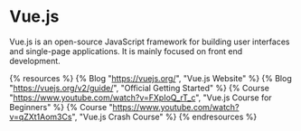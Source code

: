 # Vue.js

Vue.js is an open-source JavaScript framework for building user interfaces and single-page applications. It is mainly focused on front end development.

{% resources %}
  {% Blog "https://vuejs.org/", "Vue.js Website" %}
  {% Blog "https://vuejs.org/v2/guide/", "Official Getting Started" %}
  {% Course "https://www.youtube.com/watch?v=FXpIoQ_rT_c", "Vue.js Course for Beginners" %}
  {% Course "https://www.youtube.com/watch?v=qZXt1Aom3Cs", "Vue.js Crash Course" %}
{% endresources %}

